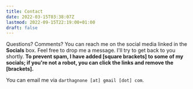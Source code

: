 ```yaml
---
title: Contact
date: 2022-03-15T03:38:07Z
lastmod: 2022-09-15T22:19:00+01:00
draft: false
---
```


Questions? Comments? You can reach me on the social media linked in the **Socials** box. Feel free to drop me a message. I'll try to get back to you shortly. **To prevent spam, I have added [square brackets] to some of my socials; if you're not a robot, you can click the links and remove the [brackets].** 

You can email me via `darthagnone [at] gmail [dot] com`.
